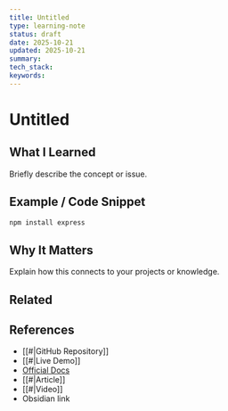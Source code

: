 ```yaml
---
title: Untitled
type: learning-note
status: draft
date: 2025-10-21
updated: 2025-10-21
summary:
tech_stack:
keywords:
---
```

# Untitled

## What I Learned
Briefly describe the concept or issue.

## Example / Code Snippet
```bash
npm install express
```

## Why It Matters
Explain how this connects to your projects or knowledge.

## Related 

## References
- [[#|GitHub Repository]]
- [[#|Live Demo]]
- [Official Docs](https://react.dev)
- [[#|Article]]
- [[#|Video]]
- Obsidian link
